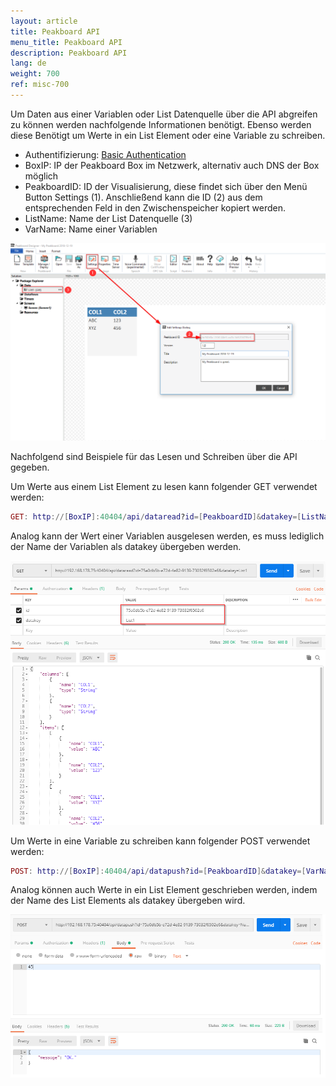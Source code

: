 ```yaml
---
layout: article
title: Peakboard API
menu_title: Peakboard API
description: Peakboard API
lang: de
weight: 700
ref: misc-700
---
```


Um Daten aus einer Variablen oder List Datenquelle über die API abgreifen zu können werden nachfolgende Informationen benötigt. Ebenso werden diese Benötigt um Werte in ein List Element oder eine Variable zu schreiben.

* Authentifizierung: [Basic Authentication](https://de.wikipedia.org/wiki/HTTP-Authentifizierung#Basic_Authentication)
* BoxIP: IP der Peakboard Box im Netzwerk, alternativ auch DNS der Box möglich
* PeakboardID: ID der Visualisierung, diese findet sich über den Menü Button Settings (1). Anschließend kann die ID (2) aus dem entsprechenden Feld in den Zwischenspeicher kopiert werden.
* ListName: Name der List Datenquelle (3)
* VarName: Name einer Variablen

![API01](/assets/images/misc/API/API01.png)

Nachfolgend sind Beispiele für das Lesen und Schreiben über die API gegeben. 

Um Werte aus einem List Element zu lesen kann folgender GET verwendet werden:

```lua
GET: http://[BoxIP]:40404/api/dataread?id=[PeakboardID]&datakey=[ListName]
```

Analog kann der Wert einer Variablen ausgelesen werden, es muss lediglich der Name der Variablen als datakey übergeben werden.

![API02](/assets/images/misc/API/API02.png)

Um Werte in eine Variable zu schreiben kann folgender POST verwendet werden:

```lua
POST: http://[BoxIP]:40404/api/datapush?id=[PeakboardID]&datakey=[VarName]
```

Analog können auch Werte in ein List Element geschrieben werden, indem der Name des List Elements als datakey übergeben wird.

![API03](/assets/images/misc/API/API03.png)